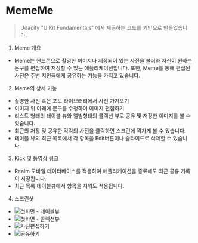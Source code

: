 # MemeMe
> Udacity "UIKit Fundamentals" 에서 제공하는 코드를 기반으로 만들었습니다.

1. Meme 개요

 * Meme는 핸드폰으로 촬영한 이미지나 저장되어 있는 사진을 불러와 자신이 원하는 문구를 편집하여 저장할 수 있는 애플리케이션입니다. 또한, Meme를 통해 편집된 사진은 주변 지인들에게 공유하는 기능을 가지고 있습니다.

2. Meme의 상세 기능

 * 촬영한 사진 혹은 포토 라이브러리에서 사진 가져오기
 * 이미지 위 아래에 문구를 수정하여 이미지 편집하기
 * 리스트 형태의 테이블 뷰와 앨범형태의 콜렉션 뷰로 공유 및 저장한 이미지를 볼 수 있습니다.
 * 최근의 저장 및 공유한 각각의 사진을 클릭하면 스크린에 꽉차게 볼 수 있습니다.
 * 테이블 뷰의 최근 목록에서 각 항목을 Edit버튼이나 슬라이드로 삭제할 수 있습니다. 

3. Kick 및 동영상 링크

 * Realm 모바일 데이터베이스를 적용하여 애플리케이션을 종료해도 최근 공유 기록이 저장됩니다.
 * 최근 목록 테이블뷰에서 항목을 지워도 적용됩니다.

4. 스크린샷
 * ![첫화면 - 테이블뷰](./images/meme1.png)
 * ![첫화면 - 콜렉션뷰](./images/meme2.png)
 * ![사진편집하기](./images/meme3.png)
 * ![공유하기](./images/meme4.png)


